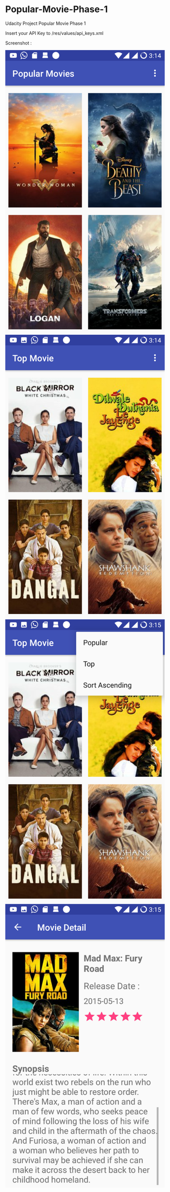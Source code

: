 # Popular-Movie-Phase-1
Udacity Project Popular Movie Phase 1

Insert your API Key to /res/values/api_keys.xml

Screenshot :

![ScreenShot](/screenshots/1.png)
![ScreenShot](/screenshots/2.png)
![ScreenShot](/screenshots/3.png)
![ScreenShot](/screenshots/4.png)